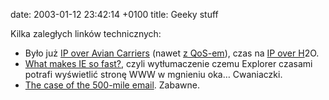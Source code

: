 date: 2003-01-12 23:42:14 +0100
title: Geeky stuff

Kilka zaległych linków technicznych:

* Było już [IP over Avian Carriers](http://ietf.org/rfc/rfc1149.txt 'RFC 1149') (nawet [z QoS-em](http://ietf.org/rfc/rfc2549.txt 'RFC 2549')), czas na [IP over H](http://coin-operated.com/?p=1639 'StreamingMedia (H2O/IP)')2</sub>O</a>.
* [What makes IE so fast?](http://grotto11.com/blog/?+1039831658 'Microsoft Active Web AccelerationX™'), czyli wytłumaczenie czemu Explorer czasami potrafi wyświetlić stronę WWW w mgnieniu oka… Cwaniaczki.
* [The case of the 500-mile email](http://ibiblio.org/harris/500milemail.html 'z archiwów SAGE'). Zabawne.
